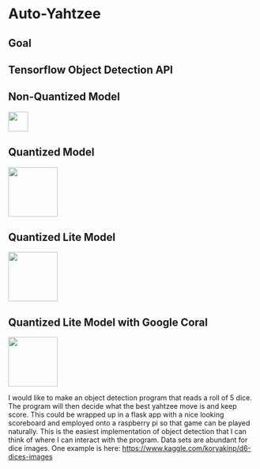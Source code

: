 # Auto-Yahtzee

## Goal

## Tensorflow Object Detection API

## Non-Quantized Model
<img src="https://github.com/seanwieser/Auto-Yahtzee/blob/master/nonquantized_roll.gif" width="40" height="40" />

## Quantized Model
<img src="https://github.com/seanwieser/Auto-Yahtzee/blob/master/quantized_round.gif" width="100" height="100" />

## Quantized Lite Model
<img src="https://github.com/seanwieser/Auto-Yahtzee/blob/master/lite_round.gif" width="100" height="100" />


## Quantized Lite Model with Google Coral
<img src="https://github.com/seanwieser/Auto-Yahtzee/blob/master/tpu_lite_round.gif" width="100" height="100" />


I would like to make an object detection program that reads a roll of 5 dice. The program will then decide what the best yahtzee move is and keep score. This could be wrapped up in a flask app with a nice looking scoreboard and employed onto a raspberry pi so that game can be played naturally. This is the easiest implementation of object detection that I can think of where I can interact with the program. Data sets are abundant for dice images. One example is here: https://www.kaggle.com/koryakinp/d6-dices-images
